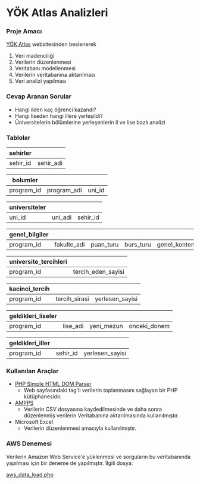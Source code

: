 # YÖK Atlas Analizleri

### Proje Amacı

[YÖK Atlas](http://www.github.com) websitesinden beslenerek 

1. Veri madenciliği
2. Verilerin düzenlenmesi
3. Veritabanı modellenmesi
4. Verilerin veritabanına aktarılması
5. Veri analizi yapılması

### Cevap Aranan Sorular

- Hangi ilden kaç öğrenci kazandı?
- Hangi liseden hangi illere yerleşildi?
- Üniversitelerin bölümlerine yerleşenlerin il ve lise bazlı analizi

### Tablolar

| sehirler | |
| --- | --- |
| sehir_id | sehir_adi |

| bolumler | | |
| --- | --- | --- |
| program_id | program_adi | uni_id |

| universiteler | | |
| --- | --- | --- |
| uni_id | uni_adi | sehir_id |

| genel_bilgiler | | | | | | | | | | | | | | | |
| --- | --- | --- | --- | --- | --- | --- | --- | --- | --- | --- | --- | --- | --- | --- | --- |
| program_id | fakulte_adi | puan_turu | burs_turu | genel_kontenjan | okul_birincisi_kontenjani | toplam_kontenjan | genel_kontenjana_yerlesen | okul_birincisi_kontenjanina_yerlesen | toplam_yerlesen | bos_kontenjan | ilk_yerlesme_orani | kayit_yaptirmayan | ek_yerlesen | ortalama_obp | ort_diploma_notu |

| universite_tercihleri | |
| --- | --- |
| program_id | tercih_eden_sayisi |

| kacinci_tercih | | |
| --- | --- | --- |
| program_id | tercih_sirasi | yerlesen_sayisi |

| geldikleri_liseler | | | |
| --- | --- | --- | --- |
| program_id | lise_adi | yeni_mezun | onceki_donem |

| geldikleri_iller | | |
| --- | --- | --- |
| program_id | sehir_id | yerlesen_sayisi |

### Kullanılan Araçlar

- [PHP Simple HTML DOM Parser](https://simplehtmldom.sourceforge.io)
    - Web sayfasındaki tag'li verilerin toplanmasını sağlayan bir PHP kütüphanesidir.
- [AMPPS](http://www.ampps.com)
    - Verilerin CSV dosyasına kaydedilmesinde ve daha sonra düzenlenmiş verilerin Veritabanına aktarılmasında kullanılmıştır.
- Microsoft Excel
    - Verilerin düzenlenmesi amacıyla kullanılmıştır.
    
    
### AWS Denemesi

Verilerin Amazon Web Service'e yüklenmesi ve sorguların bu veritabanında yapılması için bir deneme de yapılmıştır. İlgili dosya:

[aws_data_load.php](https://github.com/bersoy12/UniversityStudentAnalysis/blob/main/aws_data_load.php)
